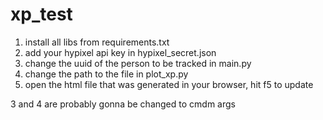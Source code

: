 # xp_test
1. install all libs from requirements.txt
2. add your hypixel api key in hypixel_secret.json 
3. change the uuid of the person to be tracked in main.py
4. change the path to the file in plot_xp.py
5. open the html file that was generated in your browser, hit f5 to update

3 and 4 are probably gonna be changed to cmdm args
